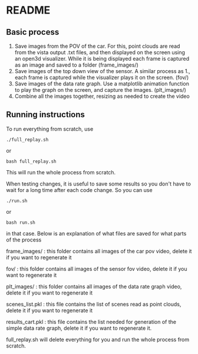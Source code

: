# README

## Basic process

1. Save images from the POV of the car. For this, point clouds are read from the vista output .txt files, and then displayed on the screen using an open3d visualizer. While it is being displayed each frame is captured as an image and saved to a folder (frame_images/)
2. Save images of the top down view of the sensor. A similar process as 1., each frame is captured while the visualizer plays it on the screen. (fov/)
3. Save images of the data rate graph. Use a matplotlib animation function to play the graph on the screen, and capture the images. (plt_images/)
4. Combine all the images together, resizing as needed to create the video

## Running instructions

To run everything from scratch, use

```./full_replay.sh```

or 

```bash full_replay.sh```

This will run the whole process from scratch.

When testing changes, it is useful to save some results so you don't have to wait for a long time after each code change. So you can use

```./run.sh```

or 

```bash run.sh```

in that case. Below is an explanation of what files are saved for what parts of the process

frame_images/ : this folder contains all images of the car pov video, delete it if you want to regenerate it

fov/ : this folder contains all images of the sensor fov video, delete it if you want to regenerate it

plt_images/ : this folder contains all images of the data rate graph video, delete it if you want to regenerate it

scenes_list.pkl : this file contains the list of scenes read as point clouds, delete it if you want to regenerate it

results_cart.pkl : this file contains the list needed for generation of the simple data rate graph, delete it if you want to regenerate it.

full_replay.sh will delete everything for you and run the whole process from scratch.